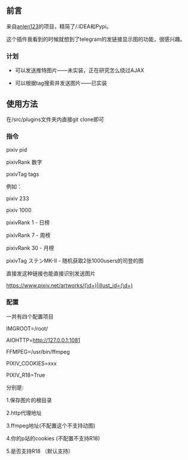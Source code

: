 ## 前言
来自[anlen123](https://github.com/anlen123/nonebot_plugin_pixiv)的项目，精简了/.IDEA和Pypi。

这个插件我看到的时候就想到了telegram的发链接显示图的功能，很感兴趣。

### 计划
- 可以发送推特图片——未实装，正在研究怎么绕过AJAX

- 可以根据tag搜索并发送图片——已实装

## 使用方法

在/src/plugins文件夹内直接git clone即可

### 指令

pixiv pid

pixivRank 数字

pixivTag tags

例如：

pixiv 233

pixiv 1000

pixivRank 1 - 日榜

pixivRank 7 - 周榜

pixivRank 30 - 月榜

pixivTag ステンMK-II - 随机获取2张1000users的司登的图

直接发这种链接也能直接识别发送图片

https://www.pixiv.net/artworks/(\d+)|illust_id=(\d+)

### 配置
一共有四个配置项目

IMGROOT=/root/

AIOHTTP=http://127.0.0.1:1081

FFMPEG=/usr/bin/ffmpeg

PIXIV_COOKIES=xxx

PIXIV_R18=True

分别是:

1.保存图片的根目录

2.http代理地址

3.ffmpeg地址(不配置这个不支持动图)

4.你的p站的cookies (不配置不支持R18)

5.是否支持R18 （默认支持）

